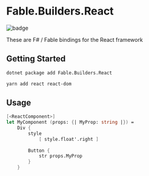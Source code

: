 # Fable.Builders.React

<img src="https://buildstats.info/nuget/Fable.Builders.AntDesign" alt="badge"/>

These are F# / Fable bindings for the React framework

## Getting Started

```bash
dotnet package add Fable.Builders.React
```

```bash
yarn add react react-dom
```

## Usage 

```fsharp
[<ReactComponent>]
let MyComponent (props: {| MyProp: string |}) =
    Div {
        style 
            [ style.float'.right ]
        
        Button {
            str props.MyProp
        }
    }


```
